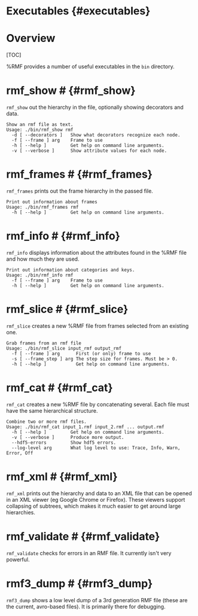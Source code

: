 Executables {#executables}
===========

# Overview #

[TOC]

%RMF provides a number of useful executables in the `bin` directory.

# rmf_show # {#rmf_show}
`rmf_show` out the hierarchy in the file, optionally showing decorators and data.

    Show an rmf file as text.
    Usage: ./bin/rmf_show rmf
      -d [ --decorators ]   Show what decorators recognize each node.
      -f [ --frame ] arg    Frame to use
      -h [ --help ]         Get help on command line arguments.
      -v [ --verbose ]      Show attribute values for each node.


# rmf_frames # {#rmf_frames}
`rmf_frames` prints out the frame hierarchy in the passed file.

    Print out information about frames
    Usage: ./bin/rmf_frames rmf
      -h [ --help ]         Get help on command line arguments.

# rmf_info # {#rmf_info}

`rmf_info` displays information about the attributes found in the %RMF file
and how much they are used.

    Print out information about categories and keys.
    Usage: ./bin/rmf_info rmf
      -f [ --frame ] arg    Frame to use
      -h [ --help ]         Get help on command line arguments.


# rmf_slice # {#rmf_slice}

`rmf_slice` creates a new %RMF file from frames selected from an existing one.

    Grab frames from an rmf file
    Usage: ./bin/rmf_slice input_rmf output_rmf
      -f [ --frame ] arg      First (or only) frame to use
      -s [ --frame_step ] arg The step size for frames. Must be > 0.
      -h [ --help ]           Get help on command line arguments.

# rmf_cat # {#rmf_cat}

`rmf_cat` creates a new %RMF file by concatenating several. Each file must have the same hierarchical structure.

    Combine two or more rmf files.
    Usage: ./bin/rmf_cat input_1.rmf input_2.rmf ... output.rmf
      -h [ --help ]         Get help on command line arguments.
      -v [ --verbose ]      Produce more output.
      --hdf5-errors         Show hdf5 errors.
      --log-level arg       What log level to use: Trace, Info, Warn, Error, Off


# rmf_xml # {#rmf_xml}
`rmf_xml` prints out the hierarchy and data to an XML file that can be opened in an XML viewer
   (eg Google Chrome or Firefox). These viewers support collapsing of subtrees, which
   makes it much easier to get around large hierarchies.


# rmf_validate # {#rmf_validate}

`rmf_validate` checks for errors in an RMF file. It currently isn't very powerful.

# rmf3_dump # {#rmf3_dump}

`rmf3_dump` shows a low level dump of a 3rd generation RMF file (these are the current, avro-based files). It is primarily there for debugging.
